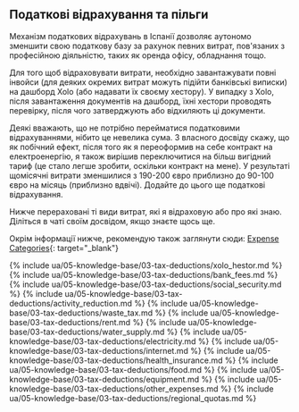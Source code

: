 ## Податкові відрахування та пільги

Механізм податкових відрахувань в Іспанії дозволяє аутономо зменшити свою податкову базу за рахунок певних витрат,
пов'язаних з професійною діяльністю, таких як оренда офісу, обладнання тощо.

Для того щоб відраховувати витрати, необхідно завантажувати повні інвойси (для деяких окремих витрат можуть підійти
банківські виписки) на дашборд Xolo (або надавати їх своєму хестору). У випадку з Xolo, після завантаження документів на
дашборд, їхні хестори проводять перевірку, після чого затверджують або відхиляють ці документи.

Деякі вважають, що не потрібно перейматися податковими відрахуваннями, нібито це невелика сума. З власного досвіду
скажу, що як побічний ефект, після того як я переоформив на себе контракт на електроенергію, я також вирішив
переключитися на більш вигідний тариф (це стало легше зробити, оскільки контракт на мене). У результаті щомісячні
витрати зменшилися з 190-200 євро приблизно до 90-100 євро на місяць (приблизно вдвічі). Додайте до цього ще податкові
відрахування.

Нижче перераховані ті види витрат, які я відраховую або про які знаю. Діліться в чаті своїм досвідом, якщо знаєте щось
ще.

Окрім інформації нижче, рекомендую також заглянути
сюди: [Expense Categories](https://www.xolo.io/es-en/faq/xolo-spain/category/all-you-can-deduct-as-a-freelancer-in-spain/subcategory/expense-categories){:
target="_blank"}

{% include ua/05-knowledge-base/03-tax-deductions/xolo_hestor.md %}
{% include ua/05-knowledge-base/03-tax-deductions/bank_fees.md %}
{% include ua/05-knowledge-base/03-tax-deductions/social_security.md %}
{% include ua/05-knowledge-base/03-tax-deductions/activity_reduction.md %}
{% include ua/05-knowledge-base/03-tax-deductions/waste_tax.md %}
{% include ua/05-knowledge-base/03-tax-deductions/rent.md %}
{% include ua/05-knowledge-base/03-tax-deductions/water_supply.md %}
{% include ua/05-knowledge-base/03-tax-deductions/electricity.md %}
{% include ua/05-knowledge-base/03-tax-deductions/internet.md %}
{% include ua/05-knowledge-base/03-tax-deductions/health_insurance.md %}
{% include ua/05-knowledge-base/03-tax-deductions/food.md %}
{% include ua/05-knowledge-base/03-tax-deductions/equipment.md %}
{% include ua/05-knowledge-base/03-tax-deductions/other_expenses.md %}
{% include ua/05-knowledge-base/03-tax-deductions/regional_quotas.md %}
